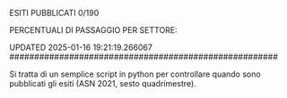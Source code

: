 ESITI PUBBLICATI 0/190 

PERCENTUALI DI PASSAGGIO PER SETTORE:

UPDATED 2025-01-16 19:21:19.266067
###################################################### 

Si tratta di un semplice script in python per controllare quando sono pubblicati gli esiti (ASN 2021, sesto quadrimestre).

